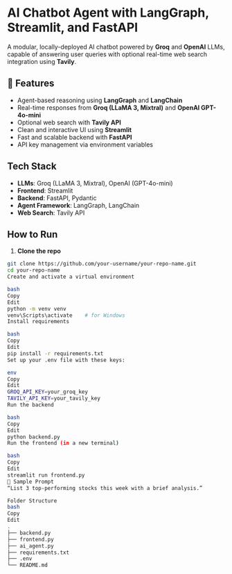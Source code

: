 # AI Chatbot Agent with LangGraph, Streamlit, and FastAPI

A modular, locally-deployed AI chatbot powered by **Groq** and **OpenAI** LLMs, capable of answering user queries with optional real-time web search integration using **Tavily**.

## 🔧 Features

- Agent-based reasoning using **LangGraph** and **LangChain**
- Real-time responses from **Groq (LLaMA 3, Mixtral)** and **OpenAI GPT-4o-mini**
- Optional web search with **Tavily API**
- Clean and interactive UI using **Streamlit**
- Fast and scalable backend with **FastAPI**
- API key management via environment variables

## Tech Stack

- **LLMs**: Groq (LLaMA 3, Mixtral), OpenAI (GPT-4o-mini)
- **Frontend**: Streamlit
- **Backend**: FastAPI, Pydantic
- **Agent Framework**: LangGraph, LangChain
- **Web Search**: Tavily API

## How to Run

1. **Clone the repo**

```bash
git clone https://github.com/your-username/your-repo-name.git
cd your-repo-name
Create and activate a virtual environment

bash
Copy
Edit
python -m venv venv
venv\Scripts\activate    # for Windows
Install requirements

bash
Copy
Edit
pip install -r requirements.txt
Set up your .env file with these keys:

env
Copy
Edit
GROQ_API_KEY=your_groq_key
TAVILY_API_KEY=your_tavily_key
Run the backend

bash
Copy
Edit
python backend.py
Run the frontend (in a new terminal)

bash
Copy
Edit
streamlit run frontend.py
🧪 Sample Prompt
“List 3 top-performing stocks this week with a brief analysis.”

Folder Structure
bash
Copy
Edit
.
├── backend.py
├── frontend.py
├── ai_agent.py
├── requirements.txt
├── .env
└── README.md